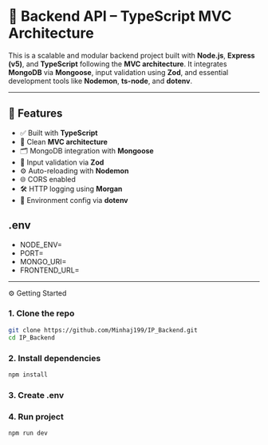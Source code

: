 # 🧩 Backend API – TypeScript MVC Architecture

This is a scalable and modular backend project built with **Node.js**, **Express (v5)**, and **TypeScript** following the **MVC architecture**. It integrates **MongoDB** via **Mongoose**, input validation using **Zod**, and essential development tools like **Nodemon**, **ts-node**, and **dotenv**.

---

## 🚀 Features

- ✅ Built with **TypeScript**
- 🧱 Clean **MVC architecture**
- 🗂 MongoDB integration with **Mongoose**
- 🔐 Input validation via **Zod**
- ⚙️ Auto-reloading with **Nodemon**
- 🌐 CORS enabled
- 🛠 HTTP logging using **Morgan**
- 🔐 Environment config via **dotenv**

##  .env
- NODE_ENV=
- PORT=
- MONGO_URI=
- FRONTEND_URL=

---

⚙️ Getting Started

### 1. Clone the repo

```bash
git clone https://github.com/Minhaj199/IP_Backend.git
cd IP_Backend
```
### 2. Install dependencies
```bash
npm install
```
### 3. Create .env

### 4. Run project
```bash
npm run dev
```
